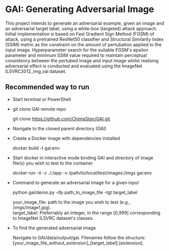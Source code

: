 # GAI: Generating Adversarial Image
This project intends to generate an adversarial example, given an image and an adversarial target label, using a white-box (targeted) attack approach.
Initial implementation is based on Fast Gradient Sign Method (FGSM) of attack, using a pretrained ResNet50 classifier and Structural Similarity Index (SSIM) metric as the constraint on the amount of pertubation applied to the input image. Hyperparameter search for the suitable FGSM's epsilon parameter and minimum SSIM value required to maintain perceptual consistency between the pertubed image and input image whilst realising adversarial effect is conducted and evaluated using the ImageNet ILSVRC2012_img_val dataset. 


## Recommended way to run
- Start terminal or PowerShell

- git clone GAI remote repo 

    git clone https://github.com/ChimaStan/GAI.git

- Navigate to the cloned parent directory (GAI)

- Create a Docker image with dependencies installed

    docker build -t gai:env

- Start docker in interactive mode binding GAI and directory of image file(s) you wish to test to the container

    docker run -it -v ./:/app -v /path/to/local/test/images:/imgs gai:env

- Command to generate an adversarial image for a given input

    python gai/demo.py -ifp path_to_image_file -tgt target_label

    your_image_file: path to the image you wish to test (e.g., /imgs/image1.jpg).  
    target_label: Preferrably an integer, in the range [0,999] corresponding to ImageNet ILSVRC dataset's classes.

- To find the generated adversarial image

    Navigate to GAI/data/output/gai. Filenames follow the structure: [your_image_file_without_extension]_[target_label].[extension].

